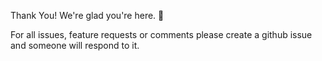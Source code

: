 Thank You! We're glad you're here. 🎉

For all issues, feature requests or comments please create a github issue and someone will respond to it.
